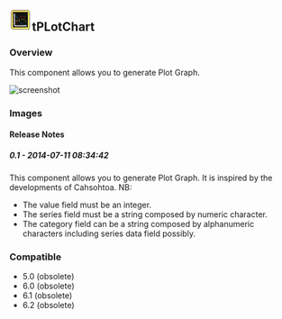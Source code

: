 ## <img src='./logo.jpg' width='40' height='40'>tPLotChart

### Overview
This component allows you to generate Plot Graph.


![screenshot](https://talendforge.org/exchange/tos/upload_tos/extension-1314/screenshot.jpg)
### Images




#### Release Notes

##### 0.1 - 2014-07-11 08:34:42
This component allows you to generate Plot Graph.
It is inspired by the developments of Cahsohtoa.
NB: 
- The value field must be an integer. 
- The series field must be a string composed by numeric character. 
- The category field can be a string composed by alphanumeric characters including series data field possibly.
### Compatible
 -  5.0 (obsolete)
 -   6.0 (obsolete)
 -   6.1 (obsolete)
 -   6.2 (obsolete)